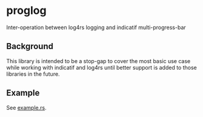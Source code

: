 # proglog
Inter-operation between log4rs logging and indicatif multi-progress-bar

## Background
This library is intended to be a stop-gap to cover the most basic use case while working with
indicatif and log4rs until better support is added to those libraries in the future.

## Example
See [example.rs](src/bin/example.rs).